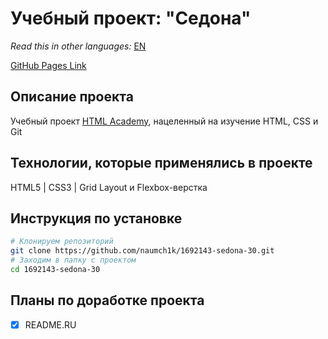 # Учебный проект: "Седона"

*Read this in other languages:* [EN]() 

[GitHub Pages Link](https://naumch1k.github.io/1692143-sedona-30/index.html)

## Описание проекта
Учебный проект [HTML Academy](https://htmlacademy.ru/intensive/htmlcss "Профессиональная вёрстка сайтов"), нацеленный на изучение HTML, CSS и Git

## Технологии, которые применялись в проекте
HTML5 | CSS3 | Grid Layout и Flexbox-верстка

## Инструкция по установке

```bash
# Клонируем репозиторий
git clone https://github.com/naumch1k/1692143-sedona-30.git
# Заходим в папку с проектом
cd 1692143-sedona-30
```

## Планы по доработке проекта
- [x] README.RU
